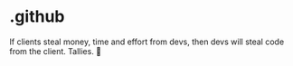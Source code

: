# .github
If clients steal money, time and effort from devs, then devs will steal code from the client. Tallies. 🤔
